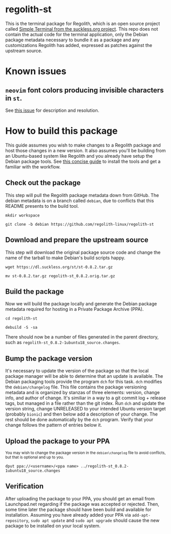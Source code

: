 # regolith-st

This is the terminal package for Regolith, which is an open source project called [Simple Terminal from the suckless.org project](https://st.suckless.org/).  This repo does not contain the actual code for the terminal application, only the Debian package metadata necessary to bundle it as a package and any customizations Regolith has added, expressed as patches against the upstream source.

# Known issues

## `neovim` font colors producing invisible characters in `st`.

See [this issue](https://github.com/regolith-linux/regolith-st/issues/1) for description and resolution.

# How to build this package

This guide assumes you wish to make changes to a Regolith package and host those changes in a new version.  It also assumes you'll be building from an Ubuntu-based system like Regolith and you already have setup the Debian package tools.  See [this concise guide](https://wiki.debian.org/BuildingTutorial) to install the tools and get a familiar with the workflow.

## Check out the package

This step will pull the Regolith package metadata down from GitHub.  The debian metadata is on a branch called `debian`, due to conflicts that this README presents to the build tool.

```
mkdir workspace

git clone -b debian https://github.com/regolith-linux/regolith-st

```

## Download and prepare the upstream source

This step will download the original package source code and change the name of the tarball to make Debian's build scripts happy.

```
wget https://dl.suckless.org/st/st-0.8.2.tar.gz

mv st-0.8.2.tar.gz regolith-st_0.8.2.orig.tar.gz
```

## Build the package

Now we will build the package locally and generate the Debian package metadata required for hosting in a Private Package Archive (PPA).

```
cd regolith-st

debuild -S -sa
```

There should now be a number of files generated in the parent directory, such as `regolith-st_0.8.2-1ubuntu18_source.changes`.

## Bump the package version

It's necessary to update the version of the package so that the local package manager will be able to determine that an update is available.  The Debian packaging tools provide the program `dch` for this task.  `dch` modifies the `debian/changelog` file.  This file contains the package versioning metadata and is organized by stanzas of three elements: version, change info, and author of change.  It's similiar in a way to a git commit log + release tags, but managed in a file rather than the git index.  Run `dch` and update the version string, change UNRELEASED to your intended Ubuntu version target (probably `bionic`) and then below add a description of your change.  The rest should be done automatically by the `dch` program.  Verify that your change follows the pattern of entries below it.

## Upload the package to your PPA

<sub>You may wish to change the package version in the `debian\changelog` file to avoid conflicts, but that is optional and up to you.</sub>

```
dput ppa://<username>/<ppa name> ../regolith-st_0.8.2-1ubuntu18_source.changes
```

## Verification

After uploading the package to your PPA, you should get an email from Launchpad.net regarding if the package was accepted or rejected.  Then, some time later the package should have been build and available for installation.  Assuming you have already added your PPA via `add-apt-repository`, `sudo apt update` and `sudo apt upgrade` should cause the new package to be installed on your local system.
